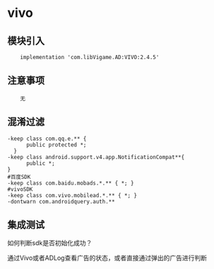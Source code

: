 # vivo

## 模块引入

```text
    implementation 'com.libVigame.AD:VIVO:2.4.5'
```

## 注意事项

```text
    无
```

## 混淆过滤

```text
-keep class com.qq.e.** {
      public protected *;
  }
-keep class android.support.v4.app.NotificationCompat**{
      public *;
}
#百度SDK
-keep class com.baidu.mobads.*.** { *; }
#vivoSDK
-keep class com.vivo.mobilead.*.** { *; }
-dontwarn com.androidquery.auth.**
```

## 集成测试

如何判断sdk是否初始化成功？

通过Vivo或者ADLog查看广告的状态，或者直接通过弹出的广告进行判断


